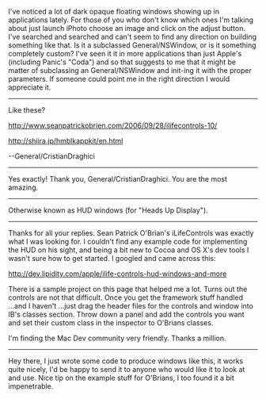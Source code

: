 

I've noticed a lot of dark opaque floating windows showing up in applications lately. For those of you who don't know which ones I'm talking about just launch iPhoto choose an image and click on the adjust button. I've searched and searched and can't seem to find any direction on building something like that. Is it a subclassed General/NSWindow, or is it something completely custom? I've seen it it in more applications than just Apple's (including Panic's "Coda") and so that suggests to me that it might be matter of subclassing an General/NSWindow and init-ing it with the proper parameters. If someone could point me in the right direction I would appreciate it.

----
Like these?

http://www.seanpatrickobrien.com/2006/09/28/ilifecontrols-10/

http://shiira.jp/hmblkappkit/en.html

--General/CristianDraghici

----
Yes exactly! Thank you, General/CristianDraghici. You are the most amazing.

----

Otherwise known as HUD windows (for "Heads Up Display").

----
Thanks for all your replies. Sean Patrick O'Brian's iLifeControls was exactly what I was looking for. I couldn't find any example code for implementing the HUD on his sight, and being a bit new to Cocoa and OS X's dev tools I wasn't sure how to get started. I googled and came across this:

http://dev.lipidity.com/apple/ilife-controls-hud-windows-and-more

There is a sample project on this page that helped me a lot. Turns out the controls are not that difficult. Once you get the framework stuff handled ...and I haven't ...just drag the header files for the controls and window into IB's classes section. Throw down a panel and add the controls you want and set their custom class in the inspector to O'Brians classes.

I'm finding the Mac Dev community very friendly. Thanks a million.

----
Hey there, I just wrote some code to produce windows like this, it works quite nicely, I'd be happy to send it to anyone who would like it to look at and use.
Nice tip on the example stuff for O'Brians, I too found it a bit impenetrable.